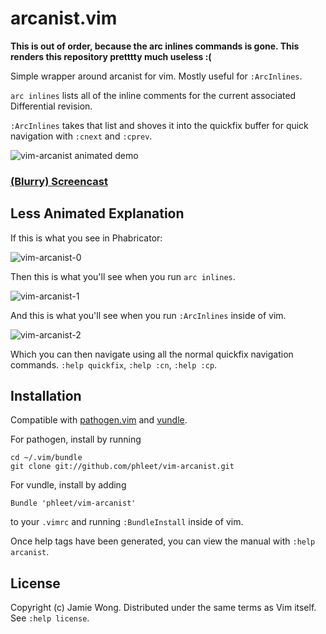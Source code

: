 arcanist.vim
============

**This is out of order, because the arc inlines commands is gone. This renders this repository pretttty much useless :(**

Simple wrapper around arcanist for vim. Mostly useful for `:ArcInlines`.

`arc inlines` lists all of the inline comments for the current associated Differential revision.

`:ArcInlines` takes that list and shoves it into the quickfix buffer for quick navigation with `:cnext` and `:cprev`.

![vim-arcanist animated demo](http://i.imgur.com/Jyc9k.gif)

### [(Blurry) Screencast](https://vimeo.com/46753425)

Less Animated Explanation
-------------------------

If this is what you see in Phabricator:

![vim-arcanist-0](http://i.imgur.com/EIddn.png)

Then this is what you'll see when you run `arc inlines`.

![vim-arcanist-1](http://i.imgur.com/BL8IF.png)

And this is what you'll see when you run `:ArcInlines` inside of vim.

![vim-arcanist-2](http://i.imgur.com/XH0rL.png)

Which you can then navigate using all the normal quickfix navigation commands. `:help quickfix`, `:help :cn`, `:help :cp`.

Installation
------------

Compatible with [pathogen.vim](https://github.com/tpope/vim-pathogen) and 
[vundle](https://github.com/gmarik/vundle/).

For pathogen, install by running

    cd ~/.vim/bundle
    git clone git://github.com/phleet/vim-arcanist.git

For vundle, install by adding

    Bundle 'phleet/vim-arcanist'

to your `.vimrc` and running `:BundleInstall` inside of vim.

Once help tags have been generated, you can view the manual with
`:help arcanist`.

License
-------

Copyright (c) Jamie Wong.  Distributed under the same terms as Vim itself.
See `:help license`.
